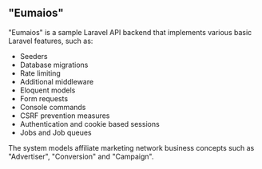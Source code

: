 ## "Eumaios"

"Eumaios" is a sample Laravel API backend that implements various basic Laravel features, such as:
- Seeders
- Database migrations
- Rate limiting
- Additional middleware
- Eloquent models
- Form requests
- Console commands
- CSRF prevention measures
- Authentication and cookie based sessions
- Jobs and Job queues

The system models affiliate marketing network business concepts such as "Advertiser", "Conversion" and "Campaign".
